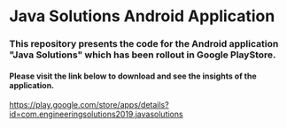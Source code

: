 # Java Solutions Android Application
### This repository presents the code for the Android application "Java Solutions" which has been rollout in Google PlayStore. 
#### Please visit the link below to download and see the insights of the application.
https://play.google.com/store/apps/details?id=com.engineeringsolutions2019.javasolutions
